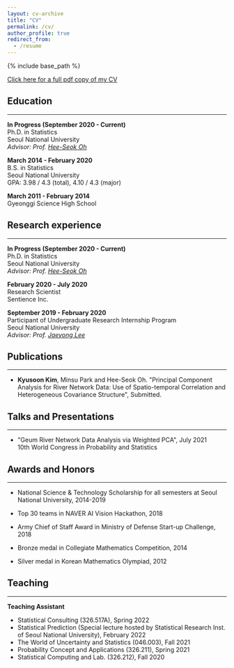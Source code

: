 ```yaml
---
layout: cv-archive
title: "CV"
permalink: /cv/
author_profile: true
redirect_from:
  - /resume
---
```


<style>
a.uline {text-decoration:underline;}
</style>

{% include base_path %}

<a href="../files/CV_KyusoonKim.pdf" class="uline">Click here for a full pdf copy of my CV</a>

## Education
---
**In Progress (September 2020 - Current)**<br>
Ph.D. in Statistics<br>
Seoul National University<br>
*Advisor: Prof. [Hee-Seok Oh](https://sites.google.com/site/heeseokoh)*<br>

**March 2014 - February 2020**<br>
B.S. in Statistics<br>
Seoul National University<br>
GPA: 3.98 / 4.3 (total), 4.10 / 4.3 (major)<br>

**March 2011 - February 2014**<br>
Gyeonggi Science High School<br>

## Research experience
---
**In Progress (September 2020 - Current)**<br>
Ph.D. in Statistics<br>
Seoul National University<br>
*Advisor: Prof. [Hee-Seok Oh](https://sites.google.com/site/heeseokoh)*<br>

**February 2020 - July 2020**<br>
Research Scientist<br>
Sentience Inc.<br>

**September 2019 - February 2020**<br>
Participant of Undergraduate Research Internship Program<br>
Seoul National University<br>
*Advisor: Prof. [Jaeyong Lee](https://jylee749.wordpress.com/)*<br>


## Publications
---
* **Kyusoon Kim**, Minsu Park and Hee-Seok Oh. "Principal Component Analysis for River Network Data: Use of Spatio-temporal Correlation and Heterogeneous Covariance Structure", Submitted.<br>


## Talks and Presentations
---
* "Geum River Network Data Analysis via Weighted PCA", July 2021<br> 
10th World Congress in Probability and Statistics<br>


## Awards and Honors
---
* National Science & Technology Scholarship for all semesters at Seoul National University, 2014-2019<br> 

* Top 30 teams in NAVER AI Vision Hackathon, 2018<br>
 
* Army Chief of Staff Award in Ministry of Defense Start-up Challenge, 2018<br>

* Bronze medal in Collegiate Mathematics Competition, 2014<br>

* Silver medal in Korean Mathematics Olympiad, 2012<br>


## Teaching
---
**Teaching Assistant**<br>
* Statistical Consulting (326.517A), Spring 2022<br>
* Statistical Prediction (Special lecture hosted by Statistical Research Inst. of Seoul National University), February 2022<br> 
* The World of Uncertainty and Statistics (046.003), Fall 2021<br>
* Probability Concept and Applications (326.211), Spring 2021<br>
* Statistical Computing and Lab. (326.212), Fall 2020<br>






